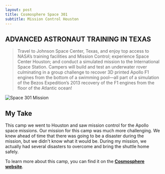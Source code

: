 ```yaml
---
layout: post
title: Cosmosphere Space 301
subtitle: Mission Control Houston
---
```


## ADVANCED **ASTRONAUT TRAINING** IN TEXAS

> Travel to Johnson Space Center, Texas, and enjoy top access to NASA’s training facilities and Mission Control; experience Space Center Houston; and conduct a simulated mission to the International Space Station. Campers will build and test an underwater rover culminating in a group challenge to recover 3D printed Apollo F1 engines from the bottom of a swimming pool—all part of a simulation of the Bezos Expedition’s 2013 recovery of the F1 engines from the floor of the Atlantic ocean!

![Space 301 Mission](https://cosmo.org/assets/uploads/media/_gallery_constrained/301_11.jpg "Space 301 Mission")

## My Take

This camp we went to Houston and saw mission control for the Apollo space missions. Our mission for this camp was much more challenging. We knew ahead of time that there was going to be a disaster during the mission, but we didn't know what it would be. During my mission, we actually had several disasters to overcome and bring the shuttle home safely.

To learn more about this camp, you can find it on the [**Cosmosphere website**](https://cosmo.org/education/camps/space-301).
